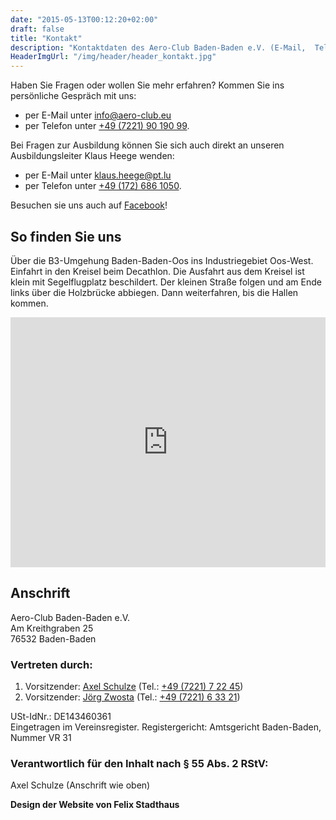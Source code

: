 ```yaml
---
date: "2015-05-13T00:12:20+02:00"
draft: false
title: "Kontakt"
description: "Kontaktdaten des Aero-Club Baden-Baden e.V. (E-Mail,  Telefon, Anschrift)"
HeaderImgUrl: "/img/header/header_kontakt.jpg"
---
```


Haben Sie Fragen oder wollen Sie mehr erfahren? Kommen Sie ins persönliche Gespräch mit uns:

* per E-Mail unter <info@aero-club.eu>
* per Telefon unter [+49 (7221) 90 190 99](tel:+4972219019099).

Bei Fragen zur Ausbildung können Sie sich auch direkt an unseren Ausbildungsleiter Klaus Heege wenden:

* per E-Mail unter <klaus.heege@pt.lu>
* per Telefon unter [+49 (172) 686 1050](tel:+491726861050).

Besuchen sie uns auch auf [Facebook](https://www.facebook.com/acbadenbaden/)!

So finden Sie uns
-------

Über die B3-Umgehung Baden-Baden-Oos ins Industriegebiet Oos-West.
Einfahrt in den Kreisel beim Decathlon.
Die Ausfahrt aus dem Kreisel ist klein mit Segelflugplatz beschildert.
Der kleinen Straße folgen und am Ende links über die Holzbrücke abbiegen.
Dann weiterfahren, bis die Hallen kommen.

<div id="googlemapscontact" style="text-align: center;"><iframe style="max-width: 800px; width: 100%;" height="400" frameborder="0" style="border:0" src="https://www.google.com/maps/embed/v1/place?q=Aero-Club%20Baden-Baden%20e.V%2C%20Baden-Baden%2C%20Deutschland&key=AIzaSyBe4I9zS7_axo5xnjv44t3AgYAyfe73c-E"></iframe></div>

Anschrift
---------

Aero-Club Baden-Baden e.V.  
Am Kreithgraben 25  
76532 Baden-Baden

### Vertreten durch:

1. Vorsitzender: [Axel Schulze](mailto:vs1@aero-club.eu) (Tel.: [+49 (7221) 7 22 45](tel:+49722172245))
2. Vorsitzender: [Jörg Zwosta](mailto:vs2@aero-club.eu) (Tel.: [+49 (7221) 6 33 21](tel:+49722163321))

USt-IdNr.: DE143460361  
Eingetragen im Vereinsregister. Registergericht: Amtsgericht Baden-Baden, Nummer VR 31

### Verantwortlich für den Inhalt nach § 55 Abs. 2 RStV:  
Axel Schulze (Anschrift wie oben)

**Design der Website von Felix Stadthaus**
